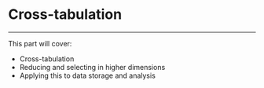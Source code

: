 # Cross-tabulation
---

This part will cover:
- Cross-tabulation
- Reducing and selecting in higher dimensions
- Applying this to data storage and analysis
